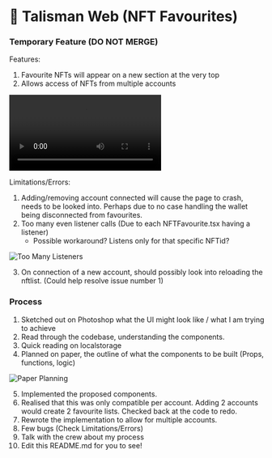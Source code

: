 # 🧿 Talisman Web (NFT Favourites)

### Temporary Feature (DO NOT MERGE)

Features:

1. Favourite NFTs will appear on a new section at the very top
2. Allows access of NFTs from multiple accounts

![Final](https://i.gyazo.com/680884187902a8d74eb2389f083c172e.mp4)

Limitations/Errors:

1. Adding/removing account connected will cause the page to crash, needs to be looked into. Perhaps due to no case handling the wallet being disconnected from favourites.
2. Too many even listener calls (Due to each NFTFavourite.tsx having a listener)
   - Possible workaround? Listens only for that specific NFTid?

![Too Many Listeners](https://i.gyazo.com/974795203b5cd9189e85759960dab46c.png)

3. On connection of a new account, should possibly look into reloading the nftlist. (Could help resolve issue number 1)

### Process

1. Sketched out on Photoshop what the UI might look like / what I am trying to achieve
2. Read through the codebase, understanding the components.
3. Quick reading on localstorage
4. Planned on paper, the outline of what the components to be built (Props, functions, logic)  

![Paper Planning](https://i.gyazo.com/cda8be13cc9f415f3b7971377c9fb90c.jpg)  

5. Implemented the proposed components.  
6. Realised that this was only compatible per account. Adding 2 accounts would create 2 favourite lists. Checked back at the code to redo.
7. Rewrote the implementation to allow for multiple accounts.
8. Few bugs (Check Limitations/Errors)
9. Talk with the crew about my process
10. Edit this README.md for you to see!